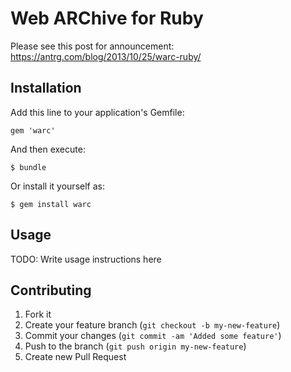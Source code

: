 # Web ARChive for Ruby

Please see this post for announcement: https://antrg.com/blog/2013/10/25/warc-ruby/

## Installation

Add this line to your application's Gemfile:

    gem 'warc'

And then execute:

    $ bundle

Or install it yourself as:

    $ gem install warc

## Usage

TODO: Write usage instructions here

## Contributing

1. Fork it
2. Create your feature branch (`git checkout -b my-new-feature`)
3. Commit your changes (`git commit -am 'Added some feature'`)
4. Push to the branch (`git push origin my-new-feature`)
5. Create new Pull Request
